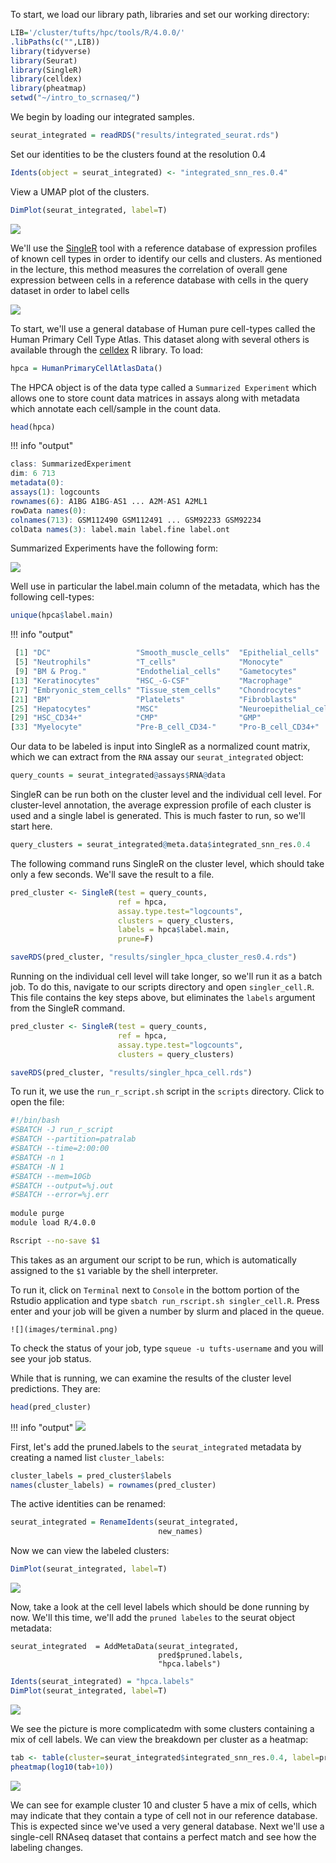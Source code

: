 To start, we load our library path, libraries and set our working directory:
```R
LIB='/cluster/tufts/hpc/tools/R/4.0.0/'
.libPaths(c("",LIB))
library(tidyverse)
library(Seurat)
library(SingleR)
library(celldex)
library(pheatmap)
setwd("~/intro_to_scrnaseq/")
```

We begin by loading our integrated samples.
```R
seurat_integrated = readRDS("results/integrated_seurat.rds")
```

Set our identities to be the clusters found at the resolution 0.4
```R
Idents(object = seurat_integrated) <- "integrated_snn_res.0.4"
```

View a UMAP plot of the clusters.
```R
DimPlot(seurat_integrated, label=T)
```

![](images/umap_res0.4.png)

We'll use the [SingleR](https://github.com/LTLA/SingleR) tool with a reference database of expression profiles of known cell types in order to identify our cells and clusters. As mentioned in the lecture, this method measures the correlation of overall gene expression between cells in a reference database with cells in the query dataset in order to label cells  

![](images/singler.png)

To start, we'll use a general database of Human pure cell-types called the Human Primary Cell Type Atlas.  This dataset along with several others is available through the [celldex](https://rdrr.io/github/LTLA/celldex/man/HumanPrimaryCellAtlasData.html) R library. To load:
```R
hpca = HumanPrimaryCellAtlasData()
```

The HPCA object is of the data type called a `Summarized Experiment` which allows one to store count data matrices in assays along with metadata which annotate each cell/sample in the count data.

```R
head(hpca)
```

!!! info "output"
```R
class: SummarizedExperiment 
dim: 6 713 
metadata(0):
assays(1): logcounts
rownames(6): A1BG A1BG-AS1 ... A2M-AS1 A2ML1
rowData names(0):
colnames(713): GSM112490 GSM112491 ... GSM92233 GSM92234
colData names(3): label.main label.fine label.ont
```

Summarized Experiments have the following form:

![](images/summarized_experiment.png)

Well use in particular the label.main column of the metadata, which has the following cell-types:

```R
unique(hpca$label.main)
```

!!! info "output"
```R
 [1] "DC"                   "Smooth_muscle_cells"  "Epithelial_cells"     "B_cell"              
 [5] "Neutrophils"          "T_cells"              "Monocyte"             "Erythroblast"        
 [9] "BM & Prog."           "Endothelial_cells"    "Gametocytes"          "Neurons"             
[13] "Keratinocytes"        "HSC_-G-CSF"           "Macrophage"           "NK_cell"             
[17] "Embryonic_stem_cells" "Tissue_stem_cells"    "Chondrocytes"         "Osteoblasts"         
[21] "BM"                   "Platelets"            "Fibroblasts"          "iPS_cells"           
[25] "Hepatocytes"          "MSC"                  "Neuroepithelial_cell" "Astrocyte"           
[29] "HSC_CD34+"            "CMP"                  "GMP"                  "MEP"                 
[33] "Myelocyte"            "Pre-B_cell_CD34-"     "Pro-B_cell_CD34+"     "Pro-Myelocyte" 
```

Our data to be labeled is input into SingleR as a normalized count matrix, which we can extract from the `RNA` assay our `seurat_integrated` object:
```R
query_counts = seurat_integrated@assays$RNA@data
```

SingleR can be run both on the cluster level and the individual cell level. For cluster-level annotation, the average expression profile of each cluster is used and a single label is generated. This is much faster to run, so we'll start here.

```R
query_clusters = seurat_integrated@meta.data$integrated_snn_res.0.4
```

The following command runs SingleR on the cluster level, which should take only a few seconds. We'll save the result to a file.
```R
pred_cluster <- SingleR(test = query_counts,
                        ref = hpca,
                        assay.type.test="logcounts",
                        clusters = query_clusters,
                        labels = hpca$label.main, 
                        prune=F)

saveRDS(pred_cluster, "results/singler_hpca_cluster_res0.4.rds")
```

Running on the individual cell level will take longer, so we'll run it as a batch job. To do this, navigate to our scripts directory and open `singler_cell.R`. This file contains the key steps above, but eliminates the `labels` argument from the SingleR command.

```R
pred_cluster <- SingleR(test = query_counts,
                        ref = hpca,
                        assay.type.test="logcounts",
                        clusters = query_clusters)

saveRDS(pred_cluster, "results/singler_hpca_cell.rds")
```

To run it, we use the `run_r_script.sh` script in the `scripts` directory. Click to open the file:

```bash
#!/bin/bash
#SBATCH -J run_r_script
#SBATCH --partition=patralab
#SBATCH --time=2:00:00 
#SBATCH -n 1
#SBATCH -N 1
#SBATCH --mem=10Gb
#SBATCH --output=%j.out 
#SBATCH --error=%j.err 
 
module purge
module load R/4.0.0

Rscript --no-save $1
```

This takes as an argument our script to be run, which is automatically assigned to the `$1` variable by the shell interpreter. 

To run it, click on `Terminal` next to `Console` in the bottom portion of the Rstudio application and type `sbatch run_rscript.sh singler_cell.R`. Press enter and your job will be given a number by slurm and placed in the queue.

    ![](images/terminal.png)

To check the status of your job, type `squeue -u tufts-username` and you will see your job status.

While that is running, we can examine the results of the cluster level predictions. They are:
```R
head(pred_cluster)
```
!!! info "output"
![](images/pred_cluster.png)

First, let's add the pruned.labels to the `seurat_integrated` metadata by creating a named list `cluster_labels`:
```R
cluster_labels = pred_cluster$labels
names(cluster_labels) = rownames(pred_cluster)
```

The active identities can be renamed:
```R
seurat_integrated = RenameIdents(seurat_integrated, 
                                 new_names)
```

Now we can view the labeled clusters:
```R
DimPlot(seurat_integrated, label=T)
```
![](images/cluster_label.png)


Now, take a look at the cell level labels which should be done running by now. We'll this time, we'll add the `pruned labeles` to the seurat object metadata:

```
seurat_integrated  = AddMetaData(seurat_integrated,
                                 pred$pruned.labels,
                                 "hpca.labels")
```

```R
Idents(seurat_integrated) = "hpca.labels"
DimPlot(seurat_integrated, label=T)
```
![](images/cell_label.png)

We see the picture is more complicatedm with some clusters containing a mix of cell labels. We can view the breakdown per cluster as a heatmap:
```R
tab <- table(cluster=seurat_integrated$integrated_snn_res.0.4, label=pred$labels)
pheatmap(log10(tab+10)) 
```
![](images/pheatmap.png)

We can see for example cluster 10 and cluster 5 have a mix of cells, which may indicate that they contain a type of cell not in our reference database. This is expected since we've used a very general database. Next we'll use a single-cell RNAseq dataset that contains a perfect match and see how the labeling changes.

